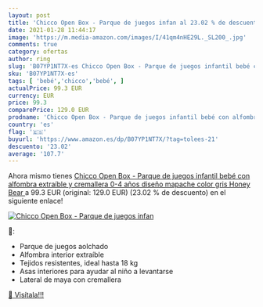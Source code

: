 ```yaml
---
layout: post
title: 'Chicco Open Box - Parque de juegos infan al 23.02 % de descuento'
date: 2021-01-28 11:44:17
image: 'https://m.media-amazon.com/images/I/41qm4nHE29L._SL200_.jpg'
comments: true
category: ofertas
author: ring
slug: 'B07YP1NT7X-es Chicco Open Box - Parque de juegos infantil bebé con...'
sku: 'B07YP1NT7X-es'
tags: [ 'bebé','chicco','bebé', ]
actualPrice: 99.3 EUR
currency: EUR
price: 99.3
comparePrice: 129.0 EUR
prodname: 'Chicco Open Box - Parque de juegos infantil bebé con alfombra extraíble y cremallera  0-4 años  diseño mapache color gris  Honey Bear '
country: 'es'
flag: '🇪🇸'
buyurl: 'https://www.amazon.es/dp/B07YP1NT7X/?tag=tolees-21'
descuento: '23.02'
average: '107.7'
---
```


Ahora mismo tienes [Chicco Open Box - Parque de juegos infantil bebé con alfombra extraíble y cremallera  0-4 años  diseño mapache color gris  Honey Bear ](https://www.amazon.es/dp/B07YP1NT7X/?tag=tolees-21) a 99.3 EUR (original: 129.0 EUR) (23.02 %  de descuento) en el siguiente enlace!

[![Chicco Open Box - Parque de juegos infan](https://m.media-amazon.com/images/I/41qm4nHE29L._SL200_.jpg)](https://www.amazon.es/dp/B07YP1NT7X/?tag=tolees-21)

🔎:

- Parque de juegos aolchado
- Alfombra interior extraíble
- Tejidos resistentes, ideal hasta 18 kg
- Asas interiores para ayudar al niño a levantarse
- Lateral de maya con cremallera

[🛒 Visítala!!!](https://www.amazon.es/dp/B07YP1NT7X/?tag=tolees-21)
